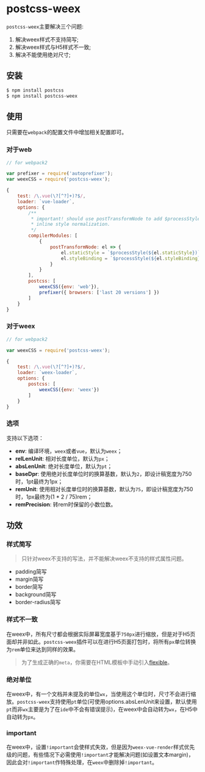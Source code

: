 # postcss-weex

`postcss-weex`主要解决三个问题:

1. 解决weex样式不支持简写;
2. 解决weex样式与H5样式不一致;
3. 解决不能使用绝对尺寸;

## 安装

```bash
$ npm install postcss
$ npm install postcss-weex
```

## 使用

只需要在`webpack`的配置文件中增加相关配置即可。

### 对于web

```javascript
// for webpack2

var prefixer = require('autoprefixer');
var weexCSS = require('postcss-weex');

{
    test: /\.vue(\?[^?]+)?$/,
    loader: `vue-loader`,
    options: {
        /**
         * important! should use postTransformNode to add $processStyle for
         * inline style normalization.
         */
        compilerModules: [
            {
                postTransformNode: el => {
                    el.staticStyle = `$processStyle(${el.staticStyle})`;
                    el.styleBinding = `$processStyle(${el.styleBinding})`;
                }
            }
        ],
        postcss: [
            weexCSS({env: 'web'}),
            prefixer({ browsers: ['last 20 versions'] })
        ]
    }
}
```

### 对于weex

```javascript
// for webpack2

var weexCSS = require('postcss-weex');

{
    test: /\.vue(\?[^?]+)?$/,
    loader: `weex-loader`,
    options: {
        postcss: [
            weexCSS({env: 'weex'})
        ]
    }
}
```

### 选项

支持以下选项：

+ **env**: 编译环境，`weex`或者`vue`，默认为`weex`；
+ **relLenUnit**: 相对长度单位，默认为`px`；
+ **absLenUnit**: 绝对长度单位，默认为`pt`；
+ **baseDpr**: 使用绝对长度单位时的换算基数，默认为`2`，即设计稿宽度为750时，1pt最终为1px；
+ **remUnit**: 使用相对长度单位时的换算基数，默认为`75`，即设计稿宽度为750时，1px最终为(1 * 2 / 75)rem；
+ **remPrecision**: 转rem时保留的小数位数。

## 功效

### 样式简写

> 只针对weex不支持的写法，并不能解决weex不支持的样式属性问题。

* padding简写
* margin简写
* border简写
* background简写
* border-radius简写

### 样式不一致

在weex中，所有尺寸都会根据实际屏幕宽度基于`750px`进行缩放，但是对于H5页面却并非如此。`postcss-weex`插件可以在进行H5页面打包时，将所有`px`单位转换为`rem`单位来达到同样的效果。

> 为了生成正确的`meta`，你需要在HTML模板中手动引入[flexible](https://github.com/amfe/lib-flexible)。

### 绝对单位

在weex中，有一个文档并未提及的单位`wx`，当使用这个单位时，尺寸不会进行缩放。`postcss-weex`支持使用`pt`单位(可使用options.absLenUnit来设置，默认使用`pt`而非`wx`主要是为了在`ide`中不会有错误提示)，在weex中会自动转为`wx`，在H5中自动转为`px`。

### important

在weex中，设置`!important`会使样式失效，但是因为`weex-vue-render`样式优先级的问题，有些情况下必需使用`!important`才能解决问题(如设置文本margin)，因此会对`!important`作特殊处理，在`weex`中删除掉`!important`。